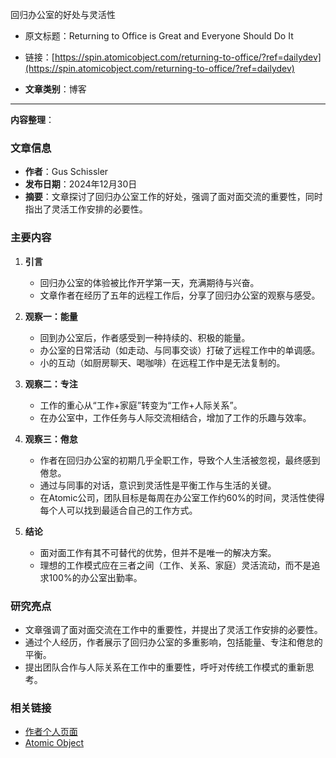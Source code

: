 回归办公室的好处与灵活性
- 原文标题：Returning to Office is Great and Everyone Should Do It
- 链接：[https://spin.atomicobject.com/returning-to-office/?ref=dailydev](https://spin.atomicobject.com/returning-to-office/?ref=dailydev)

- **文章类别**：博客

---
**内容整理**：

### 文章信息
- **作者**：Gus Schissler
- **发布日期**：2024年12月30日
- **摘要**：文章探讨了回归办公室工作的好处，强调了面对面交流的重要性，同时指出了灵活工作安排的必要性。

### 主要内容
1. **引言**
   - 回归办公室的体验被比作开学第一天，充满期待与兴奋。
   - 文章作者在经历了五年的远程工作后，分享了回归办公室的观察与感受。

2. **观察一：能量**
   - 回到办公室后，作者感受到一种持续的、积极的能量。
   - 办公室的日常活动（如走动、与同事交谈）打破了远程工作中的单调感。
   - 小的互动（如厨房聊天、喝咖啡）在远程工作中是无法复制的。

3. **观察二：专注**
   - 工作的重心从“工作+家庭”转变为“工作+人际关系”。
   - 在办公室中，工作任务与人际交流相结合，增加了工作的乐趣与效率。

4. **观察三：倦怠**
   - 作者在回归办公室的初期几乎全职工作，导致个人生活被忽视，最终感到倦怠。
   - 通过与同事的对话，意识到灵活性是平衡工作与生活的关键。
   - 在Atomic公司，团队目标是每周在办公室工作约60%的时间，灵活性使得每个人可以找到最适合自己的工作方式。

5. **结论**
   - 面对面工作有其不可替代的优势，但并不是唯一的解决方案。
   - 理想的工作模式应在三者之间（工作、关系、家庭）灵活流动，而不是追求100%的办公室出勤率。

### 研究亮点
- 文章强调了面对面交流在工作中的重要性，并提出了灵活工作安排的必要性。
- 通过个人经历，作者展示了回归办公室的多重影响，包括能量、专注和倦怠的平衡。
- 提出团队合作与人际关系在工作中的重要性，呼吁对传统工作模式的重新思考。

### 相关链接
- [作者个人页面](https://spin.atomicobject.com/author/gus-schissler/)
- [Atomic Object](https://atomicobject.com/)